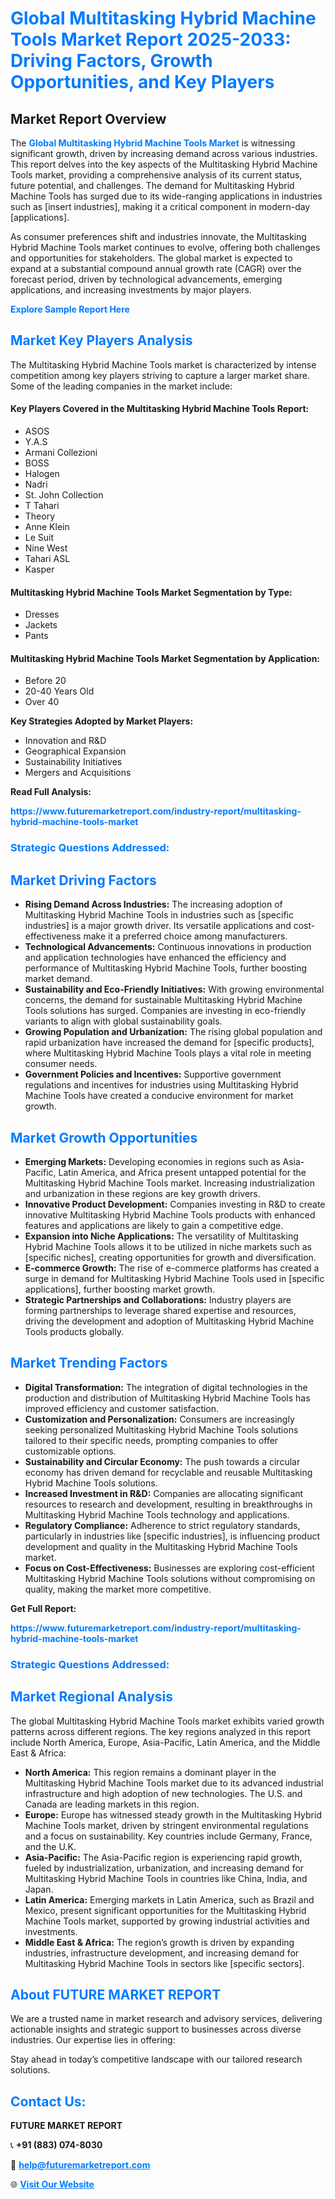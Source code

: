 <h1 style="color: #007BFF;">Global Multitasking Hybrid Machine Tools Market Report 2025-2033: Driving Factors, Growth Opportunities, and Key Players</h1>

<section id="overview">
<h2>Market Report Overview</h2>
<p>The <a href="https://www.futuremarketreport.com/industry-report/multitasking-hybrid-machine-tools-market" style="color: #007BFF; text-decoration: none;"><strong>Global Multitasking Hybrid Machine Tools Market</strong></a> is witnessing significant growth, driven by increasing demand across various industries. This report delves into the key aspects of the Multitasking Hybrid Machine Tools market, providing a comprehensive analysis of its current status, future potential, and challenges. The demand for Multitasking Hybrid Machine Tools has surged due to its wide-ranging applications in industries such as [insert industries], making it a critical component in modern-day [applications].</p>
<p>As consumer preferences shift and industries innovate, the Multitasking Hybrid Machine Tools market continues to evolve, offering both challenges and opportunities for stakeholders. The global market is expected to expand at a substantial compound annual growth rate (CAGR) over the forecast period, driven by technological advancements, emerging applications, and increasing investments by major players.</p>
</section>

<section id="overview">
<p><a href="https://www.futuremarketreport.com/request-sample/reportId=35277" style="color: #007BFF; text-decoration: none;"><strong>Explore Sample Report Here</strong></a></p>
</section>

<section id="key-players">
<h2 style="color: #007BFF;">Market Key Players Analysis</h2>
<p>The Multitasking Hybrid Machine Tools market is characterized by intense competition among key players striving to capture a larger market share. Some of the leading companies in the market include:</p>
<h4>Key Players Covered in the Multitasking Hybrid Machine Tools Report:</h4>
<ul><li>ASOS</li><li>Y.A.S</li><li>Armani Collezioni</li><li>BOSS</li><li>Halogen</li><li>Nadri</li><li>St. John Collection</li><li>T Tahari</li><li>Theory</li><li>Anne Klein</li><li>Le Suit</li><li>Nine West</li><li>Tahari ASL</li><li>Kasper</li></ul>
<h4>Multitasking Hybrid Machine Tools Market Segmentation by Type:</h4>
<ul><li>Dresses</li><li>Jackets</li><li>Pants</li></ul>

<h4>Multitasking Hybrid Machine Tools Market Segmentation by Application:</h4>
<ul><li>Before 20</li><li>20-40 Years Old</li><li>Over 40</li></ul>
<p><strong>Key Strategies Adopted by Market Players:</strong></p>
<ul>
<li>Innovation and R&D</li>
<li>Geographical Expansion</li>
<li>Sustainability Initiatives</li>
<li>Mergers and Acquisitions</li>
</ul>
</section>

<section>
<p><strong>Read Full Analysis: </strong></p><a href="https://www.futuremarketreport.com/industry-report/multitasking-hybrid-machine-tools-market" style="color: #007BFF; text-decoration: none;"><strong>https://www.futuremarketreport.com/industry-report/multitasking-hybrid-machine-tools-market</strong></a>
<h3 style="color: #007BFF;">Strategic Questions Addressed:</h3>
</section>

<section id="driving-factors">
<h2 style="color: #007BFF;">Market Driving Factors</h2>
<ul>
<li><strong>Rising Demand Across Industries:</strong> The increasing adoption of Multitasking Hybrid Machine Tools in industries such as [specific industries] is a major growth driver. Its versatile applications and cost-effectiveness make it a preferred choice among manufacturers.</li>
<li><strong>Technological Advancements:</strong> Continuous innovations in production and application technologies have enhanced the efficiency and performance of Multitasking Hybrid Machine Tools, further boosting market demand.</li>
<li><strong>Sustainability and Eco-Friendly Initiatives:</strong> With growing environmental concerns, the demand for sustainable Multitasking Hybrid Machine Tools solutions has surged. Companies are investing in eco-friendly variants to align with global sustainability goals.</li>
<li><strong>Growing Population and Urbanization:</strong> The rising global population and rapid urbanization have increased the demand for [specific products], where Multitasking Hybrid Machine Tools plays a vital role in meeting consumer needs.</li>
<li><strong>Government Policies and Incentives:</strong> Supportive government regulations and incentives for industries using Multitasking Hybrid Machine Tools have created a conducive environment for market growth.</li>
</ul>
</section>

<section id="growth-opportunities">
<h2 style="color: #007BFF;">Market Growth Opportunities</h2>
<ul>
<li><strong>Emerging Markets:</strong> Developing economies in regions such as Asia-Pacific, Latin America, and Africa present untapped potential for the Multitasking Hybrid Machine Tools market. Increasing industrialization and urbanization in these regions are key growth drivers.</li>
<li><strong>Innovative Product Development:</strong> Companies investing in R&D to create innovative Multitasking Hybrid Machine Tools products with enhanced features and applications are likely to gain a competitive edge.</li>
<li><strong>Expansion into Niche Applications:</strong> The versatility of Multitasking Hybrid Machine Tools allows it to be utilized in niche markets such as [specific niches], creating opportunities for growth and diversification.</li>
<li><strong>E-commerce Growth:</strong> The rise of e-commerce platforms has created a surge in demand for Multitasking Hybrid Machine Tools used in [specific applications], further boosting market growth.</li>
<li><strong>Strategic Partnerships and Collaborations:</strong> Industry players are forming partnerships to leverage shared expertise and resources, driving the development and adoption of Multitasking Hybrid Machine Tools products globally.</li>
</ul>
</section>

<section id="trending-factors">
<h2 style="color: #007BFF;">Market Trending Factors</h2>
<ul>
<li><strong>Digital Transformation:</strong> The integration of digital technologies in the production and distribution of Multitasking Hybrid Machine Tools has improved efficiency and customer satisfaction.</li>
<li><strong>Customization and Personalization:</strong> Consumers are increasingly seeking personalized Multitasking Hybrid Machine Tools solutions tailored to their specific needs, prompting companies to offer customizable options.</li>
<li><strong>Sustainability and Circular Economy:</strong> The push towards a circular economy has driven demand for recyclable and reusable Multitasking Hybrid Machine Tools solutions.</li>
<li><strong>Increased Investment in R&D:</strong> Companies are allocating significant resources to research and development, resulting in breakthroughs in Multitasking Hybrid Machine Tools technology and applications.</li>
<li><strong>Regulatory Compliance:</strong> Adherence to strict regulatory standards, particularly in industries like [specific industries], is influencing product development and quality in the Multitasking Hybrid Machine Tools market.</li>
<li><strong>Focus on Cost-Effectiveness:</strong> Businesses are exploring cost-efficient Multitasking Hybrid Machine Tools solutions without compromising on quality, making the market more competitive.</li>
</ul>
</section>

<section>
<p><strong>Get Full Report: </strong></p><a href="https://www.futuremarketreport.com/industry-report/multitasking-hybrid-machine-tools-market" style="color: #007BFF; text-decoration: none;"><strong>https://www.futuremarketreport.com/industry-report/multitasking-hybrid-machine-tools-market</strong></a>
<h3 style="color: #007BFF;">Strategic Questions Addressed:</h3>
</section>


<section id="regional-analysis">
<h2 style="color: #007BFF;">Market Regional Analysis</h2>
<p>The global Multitasking Hybrid Machine Tools market exhibits varied growth patterns across different regions. The key regions analyzed in this report include North America, Europe, Asia-Pacific, Latin America, and the Middle East & Africa:</p>
<ul>
<li><strong>North America:</strong> This region remains a dominant player in the Multitasking Hybrid Machine Tools market due to its advanced industrial infrastructure and high adoption of new technologies. The U.S. and Canada are leading markets in this region.</li>
<li><strong>Europe:</strong> Europe has witnessed steady growth in the Multitasking Hybrid Machine Tools market, driven by stringent environmental regulations and a focus on sustainability. Key countries include Germany, France, and the U.K.</li>
<li><strong>Asia-Pacific:</strong> The Asia-Pacific region is experiencing rapid growth, fueled by industrialization, urbanization, and increasing demand for Multitasking Hybrid Machine Tools in countries like China, India, and Japan.</li>
<li><strong>Latin America:</strong> Emerging markets in Latin America, such as Brazil and Mexico, present significant opportunities for the Multitasking Hybrid Machine Tools market, supported by growing industrial activities and investments.</li>
<li><strong>Middle East & Africa:</strong> The region’s growth is driven by expanding industries, infrastructure development, and increasing demand for Multitasking Hybrid Machine Tools in sectors like [specific sectors].</li>
</ul>
</section>

<footer>
<h2 style="color: #007BFF;">About FUTURE MARKET REPORT</h2>
<p>We are a trusted name in market research and advisory services, delivering actionable insights and strategic support to businesses across diverse industries. Our expertise lies in offering:</p>

<p>Stay ahead in today’s competitive landscape with our tailored research solutions.</p>

<h2 style="color: #007BFF;">Contact Us:</h2>
<p><strong>FUTURE MARKET REPORT</strong></p>
<p>📞 <strong>+91 (883) 074-8030</strong></p>
<p>📧 <strong><a href="mailto:help@futuremarketreport.com" style="color: #007BFF;">help@futuremarketreport.com</a></strong></p>
<p>🌐 <strong><a href="https://www.futuremarketreport.com/" style="color: #007BFF;">Visit Our Website</a></strong></p>
</footer>